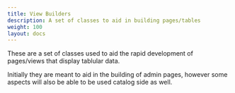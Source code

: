 ```yaml
---
title: View Builders
description: A set of classes to aid in building pages/tables
weight: 100 
layout: docs
---
```


These are a set of classes used to aid the rapid development of 
pages/views that display tablular data.

Initially they are meant to aid in the building of admin pages,
however some aspects will also be able to be used catalog side as well.
